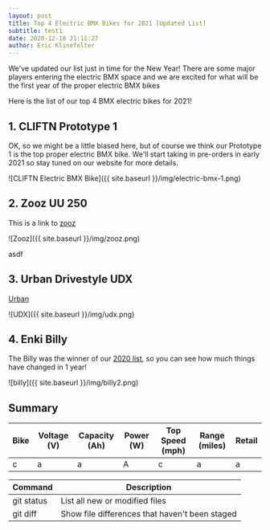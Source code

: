 ```yaml
---
layout: post
title: Top 4 Electric BMX Bikes for 2021 [Updated List]
subtitle: test1
date: 2020-12-10 21:11:27
author: Eric Klinefelter
---
```


We've updated our list just in time for the New Year! There are some major players entering the electric BMX space and we are excited for what will be the first year of the proper electric BMX bikes

Here is the list of our top 4 BMX electric bikes for 2021!

## 1. CLIFTN Prototype 1 ##

OK, so we might be a little biased here, but of course we think our Prototype 1 is the top proper electric BMX bike.  We'll start taking in pre-orders in early 2021 so stay tuned on our website for more details.

![CLIFTN Electric BMX Bike]({{ site.baseurl }}/img/electric-bmx-1.png)

## 2. Zooz UU 250 ##

This is a link to [zooz](https://zoozbikes.com/)

![Zooz]({{ site.baseurl }}/img/zooz.png)

asdf

## 3. Urban Drivestyle UDX ##

[Urban](https://urbandrivestyle.com)

![UDX]({{ site.baseurl }}/img/udx.png)


## 4. Enki Billy ##

The Billy was the winner of our [2020 list](https://cliftn.blogspot.com/p/electric-bmx.html), so you can see how much things have changed in 1 year!

![billy]({{ site.baseurl }}/img/billy2.png)


## Summary ##

| Bike | Voltage (V) | Capacity (Ah) | Power (W) | Top Speed (mph) | Range (miles) | Retail |
| --- | --- | --- | --- | --- | --- | --- | 
| c | a | a | A | c | a | a |

| Command | Description |
| --- | --- |
| git status | List all new or modified files |
| git diff | Show file differences that haven't been staged |